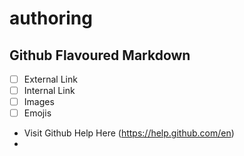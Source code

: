 # authoring
## Github Flavoured Markdown
- [ ] External Link
- [ ] Internal Link
- [ ] Images
- [ ] Emojis
- Visit Github Help Here (https://help.github.com/en)
- 
